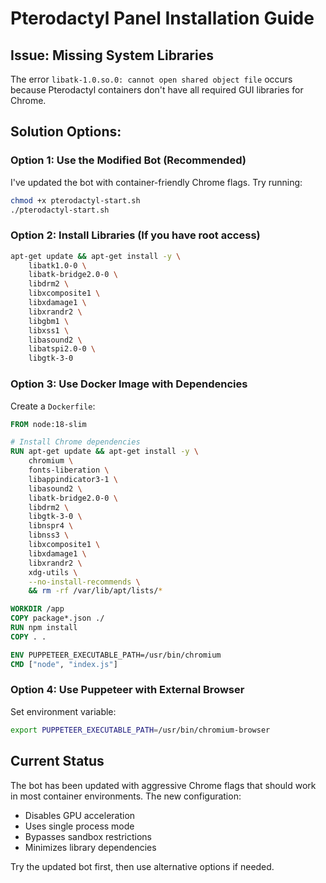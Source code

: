 # Pterodactyl Panel Installation Guide

## Issue: Missing System Libraries

The error `libatk-1.0.so.0: cannot open shared object file` occurs because Pterodactyl containers don't have all required GUI libraries for Chrome.

## Solution Options:

### Option 1: Use the Modified Bot (Recommended)
I've updated the bot with container-friendly Chrome flags. Try running:
```bash
chmod +x pterodactyl-start.sh
./pterodactyl-start.sh
```

### Option 2: Install Libraries (If you have root access)
```bash
apt-get update && apt-get install -y \
    libatk1.0-0 \
    libatk-bridge2.0-0 \
    libdrm2 \
    libxcomposite1 \
    libxdamage1 \
    libxrandr2 \
    libgbm1 \
    libxss1 \
    libasound2 \
    libatspi2.0-0 \
    libgtk-3-0
```

### Option 3: Use Docker Image with Dependencies
Create a `Dockerfile`:
```dockerfile
FROM node:18-slim

# Install Chrome dependencies
RUN apt-get update && apt-get install -y \
    chromium \
    fonts-liberation \
    libappindicator3-1 \
    libasound2 \
    libatk-bridge2.0-0 \
    libdrm2 \
    libgtk-3-0 \
    libnspr4 \
    libnss3 \
    libxcomposite1 \
    libxdamage1 \
    libxrandr2 \
    xdg-utils \
    --no-install-recommends \
    && rm -rf /var/lib/apt/lists/*

WORKDIR /app
COPY package*.json ./
RUN npm install
COPY . .

ENV PUPPETEER_EXECUTABLE_PATH=/usr/bin/chromium
CMD ["node", "index.js"]
```

### Option 4: Use Puppeteer with External Browser
Set environment variable:
```bash
export PUPPETEER_EXECUTABLE_PATH=/usr/bin/chromium-browser
```

## Current Status
The bot has been updated with aggressive Chrome flags that should work in most container environments. The new configuration:
- Disables GPU acceleration
- Uses single process mode
- Bypasses sandbox restrictions
- Minimizes library dependencies

Try the updated bot first, then use alternative options if needed.